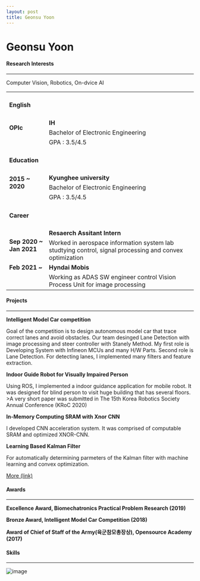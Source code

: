 ```yaml
---
layout: post
title: Geonsu Yoon
---
```


<!-- img src="https://user-images.githubusercontent.com/57785895/122384263-7d619500-cfa6-11eb-8250-ffe4ead91b41.jpg" alt="image" style="float:left">

### Education
Kyunghee university - Electronic Engineering
<br>
<br>
### Careere
Hyndai Mobis -->

# Geonsu Yoon

#### Research Interests 
<hr width="100%" color="black" size="5">
<p class=smallText>Computer Vision, Robotics, On-dvice AI </p>

<!--
### Research Interests : Image Understanding and Visual Odometry.
　Especially in image understanding, I’m interested in wavelet transform. Using wavelet transform for deep learning would make possible immediate image understanding. So, it must be very useful in an autonomous environment. If apply compressed sensing to this, it can be faster. <br>
　For visual odometry, I hope to apply convex optimization. Many parameters of visual odometry (e.g. coefficients of lens distortion or many filters...) must be adopted very correctly. Using convex optimization and machine learning, it will be possible to obtain value properly and easily.

<p class=clearedText> </p>

### Research Interests : Convex Optimization, Image Understanding&Copressive Sensing.
　With convex optimization, I think many problem of determin acurate parameters or coeffecients can be slolved. For example, parameter of Kalman Filter or coefficeints of sensor calibration shoudle be determined practically. So, It would be possible for the problem to be sloved automaticaly with convex optimization. <br>
　Especially in image understanding, I’m interested in compressed sensing and wavelet transform. Using compressed sensing and wavlete for deep learning would make possible immediate image understanding. So, it must be very useful in real time system like autonomous environment.
-->


<table>
  <tbody>
     <tr>
      <td class = "cellLine" colspan = '2'> <h4 id="English">English</h4></td>
    </tr>
      <tr>
      <td class = "topPaddedCell" rowspan = '2'><b>OPIc </b></td>
      <td class = "topPaddedCell" ><b>IH</b></td>
    </tr>
      <tr>
      <td>Bachelor of Electronic Engineering</td>
    </tr>
    <tr>
      <td> </td>
      <td>GPA : 3.5/4.5</td>
    </tr>
     <tr>
      <td class = "cellLine" colspan = '2'> <h4 id="education">Education</h4></td>
    </tr>
      <tr>
      <td class = "topPaddedCell" rowspan = '2'><b>2015 ~ 2020 </b></td>
      <td class = "topPaddedCell" ><b>Kyunghee university</b></td>
    </tr>
      <tr>
      <td>Bachelor of Electronic Engineering</td>
    </tr>
    <tr>
      <td> </td>
      <td>GPA : 3.5/4.5</td>
    </tr>
    <tr>
      <td class = "cellLine" colspan = '2'> <h4 id="career">Career</h4> </td>
      <td> </td>
    </tr>
    <tr>
      <td class = "topPaddedCell" rowspan = '2'><b> Sep 2020 ~ Jan 2021 </b></td>
      <td class = "topPaddedCell" ><b> Resaerch Assitant Intern </b> </td>
    </tr>
      <tr>
      <td>Worked in aerospace information system lab studtying control, signal processing and convex optimization</td>
    </tr>
    <tr>
      <td> <b> Feb 2021 ~ </b></td>
      <td> <b>Hyndai Mobis</b></td>
    </tr>
   <tr>
      <td> </td>
      <td>Working as ADAS SW engineer control Vision Process Unit for image processing </td>
    </tr>
   </tbody>
</table>


#### Projects
<hr width="100%" color="black" size="1">

<div class="message">
  <p class="smallText"><b>Intelligent Model Car competition</b></p>
  <p class="smallText">Goal of the competition is to design autonomous model car that trace correct lanes and avoid obstacles.
  Our team desinged Lane Detection with image processing and steer controller with Stanely Method.
  My first role is Developing System with Infineon MCUs and many H/W Parts. Second role is Lane Detection.
  For detecting lanes, I implemented many filters and feature extraction.</p>
  </div>
  
<div class="message">
<p class="smallText"><b>Indoor Guide Robot for Visually Impaired Person</b></p>
  <p class="smallText">Using ROS, I implemented a indoor guidance application for mobile robot. 
  It was designed for blind person to visit huge building that has several floors. 
  >A very short paper was submitted in The 15th Korea Robotics Society Annual Conference (KRoC 2020) </p>
  </div>

<div class="message">
<p class="smallText"><b>In-Memory Computing SRAM with Xnor CNN</b></p>
  <p class="smallText">I developed CNN acceleration system. It was comprised of computable SRAM and optimized XNOR-CNN.</p>
  </div>

<div class="message">
<p class="smallText"><b>Learning Based Kalman Filter</b></p>
  <p class="smallText"> For automatically determining parmeters of the Kalman filter with machine learning and convex optimization. </p>
  </div>

<p class="smallText"><a href="https://gs-yoon.github.io/project/">More (link)</a></p>

<!--### Robot Club
  <p class="smallText">Howdy! This is an example blog post that shows several types of HTML content supported in this theme.</p>--> 


#### Awards
<hr width="100%" color="black" size="5">

<p class="smallText"><b> Excellence Award, Biomechatronics Practical Problem Research (2019)</b></p>
<!--div class="message">
Given for excellent performance in biomechatronics research, by Biomechatronics Resarch Center in Kyunghee University. Releated to the Indoor Guide Robot project
</div-->

<p class="smallText"><b> Bronze Award, Intelligent Model Car Competition (2018) </b></p>
<!--div class="message">
Given for excellent performance in Intelligent Model Car Competition, by Hanyang University.
</div-->

<p class="smallText"><b> Award of Chief of Staff of the Army(육군참모총장상), Opensource Academy (2017) </b></p>
<!--div class="message">
Given for excellent performance in development using open-source, by Ministry of Science and ICT, Ministry of National Defense 
</div-->



#### Skills
<hr width="100%" color="black" size="5">

![image](https://user-images.githubusercontent.com/57785895/125151370-9e21a280-e180-11eb-9ecd-47614a60de1f.png)
<!--
![image](https://user-images.githubusercontent.com/57785895/125151059-6534fe00-e17f-11eb-8f4e-0f82e9f4d336.png)
-->
